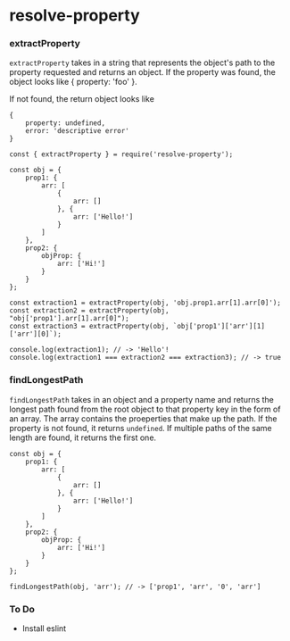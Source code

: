 # resolve-property

### extractProperty

`extractProperty` takes in a string that represents the object's path to the property requested and returns an object.
If the property was found, the object looks like { property: 'foo' }.

If not found, the return object looks like

```
{
    property: undefined,
    error: 'descriptive error'
}
```

```
const { extractProperty } = require('resolve-property');

const obj = {
    prop1: {
        arr: [
            {
                arr: []
            }, {
                arr: ['Hello!']
            }
        ]
    },
    prop2: {
        objProp: {
            arr: ['Hi!']
        }
    }
};

const extraction1 = extractProperty(obj, 'obj.prop1.arr[1].arr[0]');
const extraction2 = extractProperty(obj, "obj['prop1'].arr[1].arr[0]");
const extraction3 = extractProperty(obj, `obj['prop1']['arr'][1]['arr'][0]`);

console.log(extraction1); // -> 'Hello'!
console.log(extraction1 === extraction2 === extraction3); // -> true
```

### findLongestPath

`findLongestPath` takes in an object and a property name and returns the longest path found from the root object to that property key in the form of an array.
The array contains the proeperties that make up the path. If the property is not found, it returns `undefined`.
If multiple paths of the same length are found, it returns the first one.

```
const obj = {
    prop1: {
        arr: [
            {
                arr: []
            }, {
                arr: ['Hello!']
            }
        ]
    },
    prop2: {
        objProp: {
            arr: ['Hi!']
        }
    }
};

findLongestPath(obj, 'arr'); // -> ['prop1', 'arr', '0', 'arr']
```

### To Do

- Install eslint
